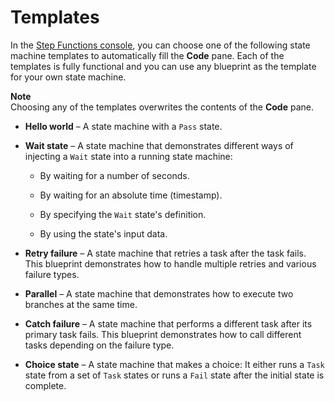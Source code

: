 # Templates<a name="concepts-templates"></a>

In the [Step Functions console](https://console.aws.amazon.com/states/home?region=us-east-1#/), you can choose one of the following state machine templates to automatically fill the **Code** pane\. Each of the templates is fully functional and you can use any blueprint as the template for your own state machine\.

**Note**  
Choosing any of the templates overwrites the contents of the **Code** pane\.

+ **Hello world** – A state machine with a `Pass` state\.

+ **Wait state** – A state machine that demonstrates different ways of injecting a `Wait` state into a running state machine:

  + By waiting for a number of seconds\.

  + By waiting for an absolute time \(timestamp\)\.

  + By specifying the `Wait` state's definition\.

  + By using the state's input data\.

+ **Retry failure** – A state machine that retries a task after the task fails\. This blueprint demonstrates how to handle multiple retries and various failure types\.

+ **Parallel** – A state machine that demonstrates how to execute two branches at the same time\.

+ **Catch failure** – A state machine that performs a different task after its primary task fails\. This blueprint demonstrates how to call different tasks depending on the failure type\.

+ **Choice state** – A state machine that makes a choice: It either runs a `Task` state from a set of `Task` states or runs a `Fail` state after the initial state is complete\.